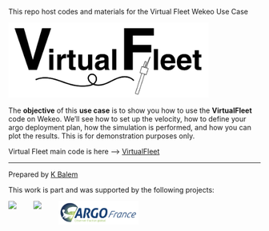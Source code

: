 This repo host codes and materials for the Virtual Fleet Wekeo Use Case

<div>
<img src="https://raw.githubusercontent.com/euroargodev/virtualfleet/master/docs/img/repo_picture_tight.png" width="400"/>
</div>  

The **objective** of this **use case** is to show you how to use the **VirtualFleet** code on Wekeo. We’ll see how to set up the velocity, how to define your argo deployment plan, how the simulation is performed, and how you can plot the results.
This is for demonstration purposes only.  

Virtual Fleet main code is here --> [VirtualFleet](https://github.com/euroargodev/VirtualFleet)
***
Prepared by [K Balem](http://github.com/quai20)  

This work is part and was supported by the following projects:
<div>
<img src="https://avatars1.githubusercontent.com/u/58258213?s=460&v=4" width="50" style="float:left"/>
<img src="https://github.com/euroargodev/euroargodev.github.io/raw/master/img/logo/ArgoFrance-logo_banner-color.png" width="160"/>
<img src="https://www.umr-lops.fr/var/storage/images/_aliases/logo_main/medias-ifremer/medias-lops/logos/logo-lops-2/1459683-4-fre-FR/Logo-LOPS-2.png" width="50" style="float:left"/>
</div>

